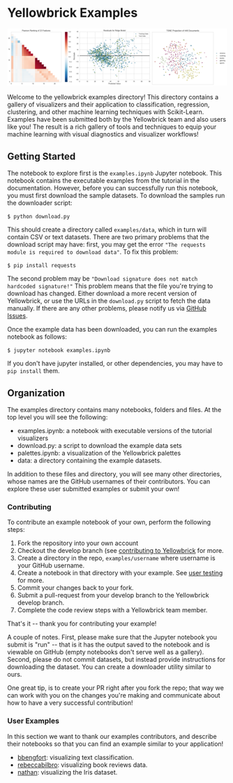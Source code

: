 # Yellowbrick Examples 

[![Visualizers](../docs/images/visualizers.png)](../docs/images/visualizers.png)

Welcome to the yellowbrick examples directory! This directory contains a gallery of visualizers and their application to classification, regression, clustering, and other machine learning techniques with Scikit-Learn. Examples have been submitted both by the Yellowbrick team and also users like you! The result is a rich gallery of tools and techniques to equip your machine learning with visual diagnostics and visualizer workflows! 

## Getting Started 

The notebook to explore first is the `examples.ipynb` Jupyter notebook. This notebook contains the executable examples from the tutorial in the documentation. However, before you can successfully run this notebook, you must first download the sample datasets. To download the samples run the downloader script:

```
$ python download.py 
```

This should create a directory called `examples/data`, which in turn will contain CSV or text datasets. There are two primary problems that the download script may have: first, you may get the error `"The requests module is required to download data"`. To fix this problem:

```
$ pip install requests 
```

The second problem may be `"Download signature does not match hardcoded signature!"` This problem means that the file you're trying to download has changed. Either download a more recent version of Yellowbrick, or use the URLs in the `download.py` script to fetch the data manually. If there are any other problems, please notify us via [GitHub Issues](https://github.com/DistrictDataLabs/yellowbrick/issues). 

Once the example data has been downloaded, you can run the examples notebook as follows:

```
$ jupyter notebook examples.ipynb 
```

If you don't have jupyter installed, or other dependencies, you may have to `pip install` them. 

## Organization 

The examples directory contains many notebooks, folders and files. At the top level you will see the following:

- examples.ipynb: a notebook with executable versions of the tutorial visualizers 
- download.py: a script to download the example data sets 
- palettes.ipynb: a visualization of the Yellowbrick palettes 
- data: a directory containing the example datasets. 

In addition to these files and directory, you will see many other directories, whose names are the GitHub usernames of their contributors. You can explore these user submitted examples or submit your own! 

### Contributing 

To contribute an example notebook of your own, perform the following steps:

1. Fork the repository into your own account 
2. Checkout the develop branch (see [contributing to Yellowbrick](http://www.scikit-yb.org/en/latest/about.html#contributing) for more. 
3. Create a directory in the repo, `examples/username` where username is your GitHub username. 
4. Create a notebook in that directory with your example. See [user testing](http://www.scikit-yb.org/en/latest/evaluation.html) for more. 
5. Commit your changes back to your fork. 
6. Submit a pull-request from your develop branch to the Yellowbrick develop branch. 
7. Complete the code review steps with a Yellowbrick team member. 

That's it -- thank you for contributing your example! 

A couple of notes. First, please make sure that the Jupyter notebook you submit is "run" -- that is it has the output saved to the notebook and is viewable on GitHub (empty notebooks don't serve well as a gallery). Second, please do not commit datasets, but instead provide instructions for downloading the dataset. You can create a downloader utility similar to ours. 

One great tip, is to create your PR right after you fork the repo; that way we can work with you on the changes you're making and communicate about how to have a very successful contribution! 

### User Examples 

In this section we want to thank our examples contributors, and describe their notebooks so that you can find an example similar to your application! 

- [bbengfort](https://github.com/bbengfort): visualizing text classification. 
- [rebeccabilbro](https://github.com/rebeccabilbro): visualizing book reviews data. 
- [nathan](https://github.com/ndanielsen/): visualizing the Iris dataset. 
